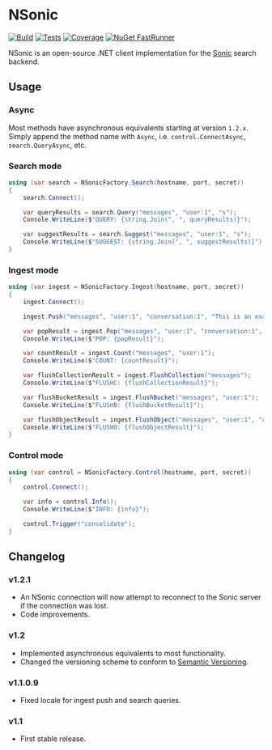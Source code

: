 # NSonic

[![Build](https://img.shields.io/azure-devops/build/cyaspik/DotNet/5/master.svg)](https://dev.azure.com/cyaspik/DotNet/_build/latest?definitionId=5)
[![Tests](https://img.shields.io/azure-devops/tests/cyaspik/DotNet/5/master.svg)](https://dev.azure.com/cyaspik/DotNet/_build/latest?definitionId=5)
[![Coverage](https://img.shields.io/azure-devops/coverage/cyaspik/DotNet/5/master.svg)](https://dev.azure.com/cyaspik/DotNet/_build/latest?definitionId=5)
[![NuGet FastRunner](https://img.shields.io/nuget/v/NSonic.svg)](https://www.nuget.org/packages/NSonic/)

NSonic is an open-source .NET client implementation for the [Sonic](https://github.com/valeriansaliou/sonic) search backend.

## Usage

### Async

Most methods have asynchronous equivalents starting at version `1.2.x`. Simply append the method name
with `Async`, i.e. `control.ConnectAsync`, `search.QueryAsync`, etc.

### Search mode

```C#
using (var search = NSonicFactory.Search(hostname, port, secret))
{
	search.Connect();

	var queryResults = search.Query("messages", "user:1", "s");
	Console.WriteLine($"QUERY: {string.Join(", ", queryResults)}");

	var suggestResults = search.Suggest("messages", "user:1", "s");
	Console.WriteLine($"SUGGEST: {string.Join(", ", suggestResults)}");
}
```

### Ingest mode

```C#
using (var ingest = NSonicFactory.Ingest(hostname, port, secret))
{
	ingest.Connect();

	ingest.Push("messages", "user:1", "conversation:1", "This is an example push.", locale: null);

	var popResult = ingest.Pop("messages", "user:1", "conversation:1", "This is an example push.");
	Console.WriteLine($"POP: {popResult}");

	var countResult = ingest.Count("messages", "user:1");
	Console.WriteLine($"COUNT: {countResult}");

	var flushCollectionResult = ingest.FlushCollection("messages");
	Console.WriteLine($"FLUSHC: {flushCollectionResult}");

	var flushBucketResult = ingest.FlushBucket("messages", "user:1");
	Console.WriteLine($"FLUSHB: {flushBucketResult}");

	var flushObjectResult = ingest.FlushObject("messages", "user:1", "conversation:1");
	Console.WriteLine($"FLUSHO: {flushObjectResult}");
}
```

### Control mode

```C#
using (var control = NSonicFactory.Control(hostname, port, secret))
{
	control.Connect();

	var info = control.Info();
	Console.WriteLine($"INFO: {info}");

	control.Trigger("consolidate");
}
```

## Changelog

### v1.2.1

* An NSonic connection will now attempt to reconnect to the Sonic server if the connection was lost.
* Code improvements.

### v1.2

* Implemented asynchronous equivalents to most functionality.
* Changed the versioning scheme to conform to [Semantic Versioning](https://semver.org/).

### v1.1.0.9

* Fixed locale for ingest push and search queries.

### v1.1

* First stable release.

